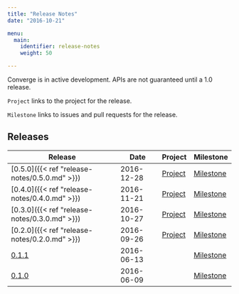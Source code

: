 ```yaml
---
title: "Release Notes"
date: "2016-10-21"

menu:
  main:
    identifier: release-notes
    weight: 50

---
```


Converge is in active development. APIs are not guaranteed until a 1.0 release.

`Project` links to the project for the release.

`Milestone` links to issues and pull requests for the release.

## Releases

| Release | Date | Project | Milestone |
|---------|------|---------|-----------|
[0.5.0]({{< ref "release-notes/0.5.0.md" >}}) | 2016-12-28 | [Project](https://github.com/asteris-llc/converge/projects/4) | [Milestone](https://github.com/asteris-llc/converge/milestone/10?closed=1)
[0.4.0]({{< ref "release-notes/0.4.0.md" >}}) | 2016-11-21 | [Project](https://github.com/asteris-llc/converge/projects/3) | [Milestone](https://github.com/asteris-llc/converge/milestone/9?closed=1)
[0.3.0]({{< ref "release-notes/0.3.0.md" >}}) | 2016-10-27 | [Project](https://github.com/asteris-llc/converge/projects/2) | [Milestone](https://github.com/asteris-llc/converge/milestone/7?closed=1)
[0.2.0]({{< ref "release-notes/0.2.0.md" >}}) | 2016-09-26 | [Project](https://github.com/asteris-llc/converge/projects/1) | [Milestone](https://github.com/asteris-llc/converge/milestone/8?closed=1)
[0.1.1](https://github.com/asteris-llc/converge/releases/tag/0.1.1) | 2016-06-13 | | [Milestone](https://github.com/asteris-llc/converge/milestone/4?closed=1)
[0.1.0](https://github.com/asteris-llc/converge/releases/tag/0.1) | 2016-06-09 | | [Milestone](https://github.com/asteris-llc/converge/milestone/1?closed=1)
